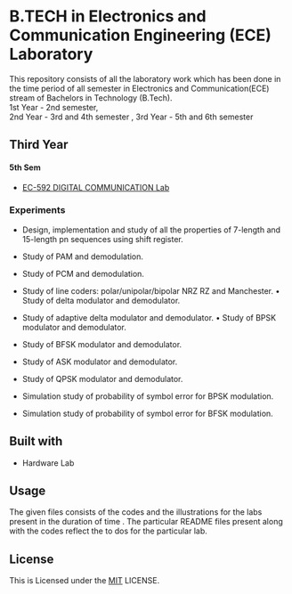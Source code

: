 
# B.TECH in Electronics and Communication Engineering (ECE) Laboratory

This repository consists of all the laboratory work which has been done in the time period of all semester in Electronics and Communication(ECE) stream of Bachelors in Technology (B.Tech).  
1st Year - 2nd semester,  
2nd Year - 3rd and 4th semester ,
3rd Year - 5th and 6th semester


## Third Year

#### 5th Sem
- [EC-592 DIGITAL COMMUNICATION Lab](https://github.com/MeheliR/Btech-ECE-labs/tree/main/5TH%20SEMESTER/DIGITAL%20COMMUNICATION%20LAB)
### Experiments

- Design, implementation and study of all the properties of 7-length and 15-length pn sequences using shift register.
- Study of PAM and demodulation.

- Study of PCM and demodulation.

- Study of line coders: polar/unipolar/bipolar NRZ RZ and Manchester. • Study of delta modulator and demodulator.

- Study of adaptive delta modulator and demodulator. • Study of BPSK modulator and demodulator.

- Study of BFSK modulator and demodulator. 
- Study of ASK modulator and demodulator.
- Study of QPSK modulator and demodulator.

- Simulation study of probability of symbol error for BPSK modulation.

- Simulation study of probability of symbol error for BFSK modulation.
## Built with

- Hardware Lab



## Usage

The given files consists of the codes and the illustrations for the labs present in the duration of time . The particular README files present along with the codes reflect the to dos for the particular lab.  


## License

This is Licensed under the [MIT](https://github.com/MeheliR/Btech-ECE-labs/blob/main/LICENSE) LICENSE.

